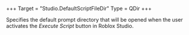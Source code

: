 +++
Target = "Studio.DefaultScriptFileDir"
Type = QDir
+++

Specifies the default prompt directory that will be opened when the user activates the _Execute Script_ button in Roblox Studio.